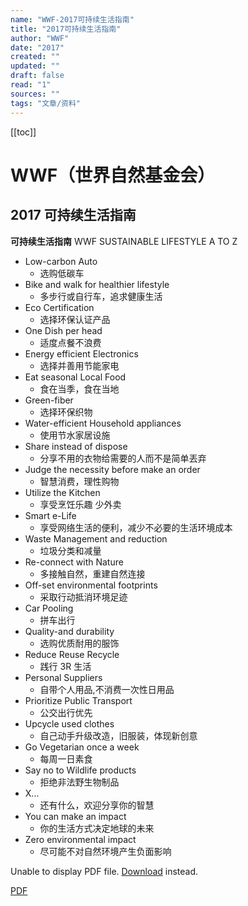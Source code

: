 ```yaml
---
name: "WWF-2017可持续生活指南"
title: "2017可持续生活指南"
author: "WWF"
date: "2017"
created: ""
updated: ""
draft: false
read: "1"
sources: ""
tags: "文章/资料"
---
```


[[toc]]

# WWF（世界自然基金会）

## 2017 可持续生活指南

**可持续生活指南** WWF SUSTAINABLE LIFESTYLE A TO Z

- Low-carbon Auto
  - 选购低碳车
- Bike and walk for healthier lifestyle
  - 多步行或自行车，追求健康生活
- Eco Certification
  - 选择环保认证产品
- One Dish per head
  - 适度点餐不浪费
- Energy efficient Electronics
  - 选择并善用节能家电
- Eat seasonal Local Food
  - 食在当季，食在当地
- Green-fiber
  - 选择环保织物
- Water-efficient Household appliances
  - 使用节水家居设施
- Share instead of dispose
  - 分享不用的衣物给需要的人而不是简单丟弃
- Judge the necessity before make an order
  - 智慧消费，理性购物
- Utilize the Kitchen
  - 享受烹饪乐趣 少外卖
- Smart e-Life
  - 享受网络生活的便利，减少不必要的生活环境成本
- Waste Management and reduction
  - 垃圾分类和减量
- Re-connect with Nature
  - 多接触自然，重建自然连接
- Off-set environmental footprints
  - 采取行动抵消环境足迹
- Car Pooling
  - 拼车出行
- Quality-and durability
  - 选购优质耐用的服饰
- Reduce Reuse Recycle
  - 践行 3R 生活
- Personal Suppliers
  - 自带个人用品,不消费一次性日用品
- Prioritize Public Transport
  - 公交出行优先
- Upcycle used clothes
  - 自己动手升级改造，旧服装，体现新创意
- Go Vegetarian once a week
  - 每周一日素食
- Say no to Wildlife products
  - 拒绝非法野生物制品
- X...
  - 还有什么，欢迎分享你的智慧
- You can make an impact
  - 你的生活方式决定地球的未来
- Zero environmental impact
  - 尽可能不对自然环境产生负面影响

<object data="../resources/wwf-2017-guide.pdf" type="application/pdf" width="100%" height="500px">
  <p>Unable to display PDF file.
    <a href="../resources/wwf-2017-guide.pdf">Download</a>
    instead.
  </p>
</object>

[PDF](../resources/wwf-2017-guide.pdf)
